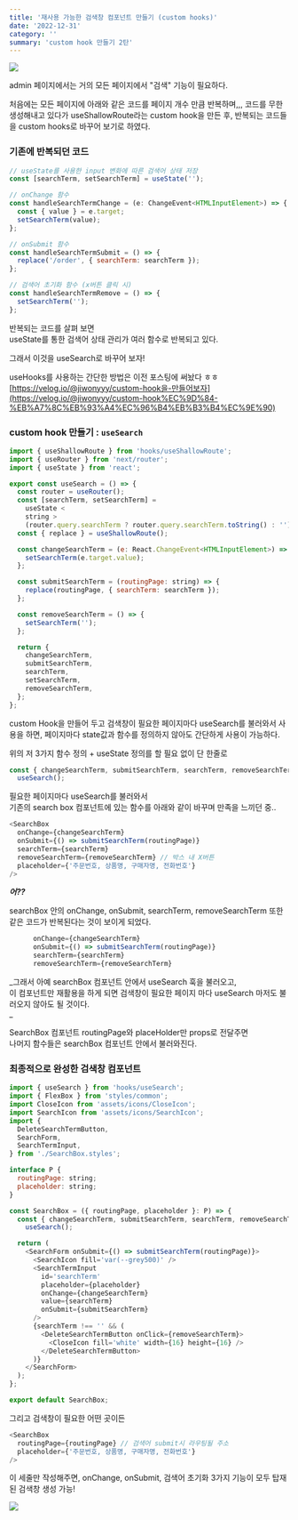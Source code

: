 ```yaml
---
title: '재사용 가능한 검색창 컴포넌트 만들기 (custom hooks)'
date: '2022-12-31'
category: ''
summary: 'custom hook 만들기 2탄'
---
```


![](https://velog.velcdn.com/images/jiwonyyy/post/ef819e18-1e13-412a-9c3e-fe6eda3516fc/image.png)

admin 페이지에서는 거의 모든 페이지에서 "검색" 기능이 필요하다.

처음에는 모든 페이지에 아래와 같은 코드를 페이지 개수 만큼 반복하며,,, 코드를 무한 생성해내고 있다가 useShallowRoute라는 custom hook을 만든 후, 반복되는 코드들을 custom hooks로 바꾸어 보기로 하였다.

### 기존에 반복되던 코드

```js
// useState를 사용한 input 변화에 따른 검색어 상태 저장
const [searchTerm, setSearchTerm] = useState('');

// onChange 함수
const handleSearchTermChange = (e: ChangeEvent<HTMLInputElement>) => {
  const { value } = e.target;
  setSearchTerm(value);
};

// onSubmit 함수
const handleSearchTermSubmit = () => {
  replace('/order', { searchTerm: searchTerm });
};

// 검색어 초기화 함수 (x버튼 클릭 시)
const handleSearchTermRemove = () => {
  setSearchTerm('');
};
```

반복되는 코드를 살펴 보면  
useState를 통한 검색어 상태 관리가 여러 함수로 반복되고 있다.

그래서 이것을 useSearch로 바꾸어 보자!

useHooks를 사용하는 간단한 방법은 이전 포스팅에 써놨다 ㅎㅎ  
[https://velog.io/@jiwonyyy/custom-hook을-만들어보자](https://velog.io/@jiwonyyy/custom-hook%EC%9D%84-%EB%A7%8C%EB%93%A4%EC%96%B4%EB%B3%B4%EC%9E%90)

### custom hook 만들기 : `useSearch`

```js
import { useShallowRoute } from 'hooks/useShallowRoute';
import { useRouter } from 'next/router';
import { useState } from 'react';

export const useSearch = () => {
  const router = useRouter();
  const [searchTerm, setSearchTerm] =
    useState <
    string >
    (router.query.searchTerm ? router.query.searchTerm.toString() : '');
  const { replace } = useShallowRoute();

  const changeSearchTerm = (e: React.ChangeEvent<HTMLInputElement>) => {
    setSearchTerm(e.target.value);
  };

  const submitSearchTerm = (routingPage: string) => {
    replace(routingPage, { searchTerm: searchTerm });
  };

  const removeSearchTerm = () => {
    setSearchTerm('');
  };

  return {
    changeSearchTerm,
    submitSearchTerm,
    searchTerm,
    setSearchTerm,
    removeSearchTerm,
  };
};
```

custom Hook을 만들어 두고 검색창이 필요한 페이지마다 useSearch를 불러와서 사용을 하면, 페이지마다 state값과 함수를 정의하지 않아도 간단하게 사용이 가능하다.

위의 저 3가지 함수 정의 + useState 정의를 할 필요 없이 단 한줄로

```js
const { changeSearchTerm, submitSearchTerm, searchTerm, removeSearchTerm } =
  useSearch();
```

필요한 페이지마다 useSearch를 불러와서  
기존의 search box 컴포넌트에 있는 함수를 아래와 같이 바꾸며 만족을 느끼던 중..

```js
<SearchBox
  onChange={changeSearchTerm}
  onSubmit={() => submitSearchTerm(routingPage)}
  searchTerm={searchTerm}
  removeSearchTerm={removeSearchTerm} // 박스 내 X버튼
  placeholder={'주문번호, 상품명, 구매자명, 전화번호'}
/>
```

_**어??**_

searchBox 안의 onChange, onSubmit, searchTerm, removeSearchTerm 또한 같은 코드가 반복된다는 것이 보이게 되었다.

```js
      onChange={changeSearchTerm}
      onSubmit={() => submitSearchTerm(routingPage)}
      searchTerm={searchTerm}
      removeSearchTerm={removeSearchTerm}
```

_그래서 아예 searchBox 컴포넌트 안에서 useSearch 훅을 불러오고,  
이 컴포넌트만 재활용을 하게 되면 검색창이 필요한 페이지 마다 useSearch 마저도 불러오지 않아도 될 것이다.  
_

SearchBox 컴포넌트 routingPage와 placeHolder만 props로 전달주면  
나머지 함수들은 searchBox 컴포넌트 안에서 불러와진다.

### 최종적으로 완성한 검색창 컴포넌트

```js
import { useSearch } from 'hooks/useSearch';
import { FlexBox } from 'styles/common';
import CloseIcon from 'assets/icons/CloseIcon';
import SearchIcon from 'assets/icons/SearchIcon';
import {
  DeleteSearchTermButton,
  SearchForm,
  SearchTermInput,
} from './SearchBox.styles';

interface P {
  routingPage: string;
  placeholder: string;
}

const SearchBox = ({ routingPage, placeholder }: P) => {
  const { changeSearchTerm, submitSearchTerm, searchTerm, removeSearchTerm } =
    useSearch();

  return (
    <SearchForm onSubmit={() => submitSearchTerm(routingPage)}>
      <SearchIcon fill='var(--grey500)' />
      <SearchTermInput
        id='searchTerm'
        placeholder={placeholder}
        onChange={changeSearchTerm}
        value={searchTerm}
        onSubmit={submitSearchTerm}
      />
      {searchTerm !== '' && (
        <DeleteSearchTermButton onClick={removeSearchTerm}>
          <CloseIcon fill='white' width={16} height={16} />
        </DeleteSearchTermButton>
      )}
    </SearchForm>
  );
};

export default SearchBox;
```

그리고 검색창이 필요한 어떤 곳이든

```js
<SearchBox
  routingPage={routingPage} // 검색어 submit시 라우팅될 주소
  placeholder={'주문번호, 상품명, 구매자명, 전화번호'}
/>
```

이 세줄만 작성해주면, onChange, onSubmit, 검색어 초기화 3가지 기능이 모두 탑재된 검색창 생성 가능!

![](https://velog.velcdn.com/images/jiwonyyy/post/5b1c093c-b973-48a4-8998-6246b988e625/image.png)
